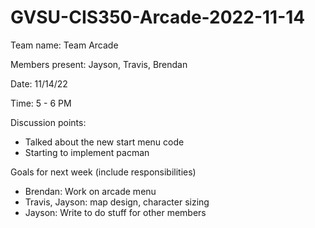 # GVSU-CIS350-Arcade-2022-11-14

Team name: Team Arcade

Members present: Jayson, Travis, Brendan

Date: 11/14/22

Time: 5 - 6 PM

Discussion points:

- Talked about the new start menu code
- Starting to implement pacman

Goals for next week (include responsibilities)

- Brendan: Work on arcade menu
- Travis, Jayson: map design, character sizing
- Jayson: Write to do stuff for other members
